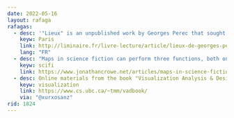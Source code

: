 ```yaml
---
date: 2022-05-16
layout: rafaga
rafagas:
  - desc: '"Lieux" is an unpublished work by Georges Perec that sought to describe a dozen Parisian sites for twelve years and has now been published along with an expanded digital version of the book available for free online'
    keyw: Paris
    link: http://liminaire.fr/livre-lecture/article/lieux-de-georges-perec
    lang: "FR"
  - desc: "Maps in science fiction can perform three functions, both on behalf of the text and the reader: they can have a thematic purpose, they can have a narrative purpose, or they can have a conceptual goal"
    keyw: scifi
    link: https://www.jonathancrowe.net/articles/maps-in-science-fiction/
  - desc: Online materials from the book "Visualization Analysis & Design" by Tamara Munzner, with resources, videos, presentations and links to all the courses made everywhere that take it as a basis
    keyw: visualization
    link: https://www.cs.ubc.ca/~tmm/vadbook/
    via: "@xurxosanz"
rid: 1824
---
```

